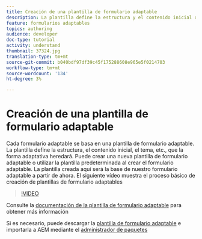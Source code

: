 ```yaml
---
title: Creación de una plantilla de formulario adaptable
description: La plantilla define la estructura y el contenido inicial del formulario adaptable.
feature: formularios adaptables
topics: authoring
audience: developer
doc-type: tutorial
activity: understand
thumbnail: 37324.jpg
translation-type: tm+mt
source-git-commit: b040bdf97df39c45f175288608e965e5f0214703
workflow-type: tm+mt
source-wordcount: '134'
ht-degree: 3%

---
```



# Creación de una plantilla de formulario adaptable

Cada formulario adaptable se basa en una plantilla de formulario adaptable. La plantilla define la estructura, el contenido inicial, el tema, etc., que la forma adaptativa heredará. Puede crear una nueva plantilla de formulario adaptable o utilizar la plantilla predeterminada al crear el formulario adaptable.
La plantilla creada aquí será la base de nuestro formulario adaptable a partir de ahora.
El siguiente vídeo muestra el proceso básico de creación de plantillas de formulario adaptables

>[!VIDEO](https://video.tv.adobe.com/v/37324/quality=9)

Consulte la [documentación de la plantilla de formulario adaptable](https://docs.adobe.com/content/help/en/experience-manager-65/forms/adaptive-forms-advanced-authoring/template-editor.html) para obtener más información

Si es necesario, puede descargar la [plantilla de formulario adaptable](assets/peak-application-template.zip) e importarla a AEM mediante el [administrador de paquetes](http://localhost:4502/crx/packmgr/index.jsp)




